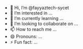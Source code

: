 - 👋 Hi, I’m @fayyaztech-sycet
- 👀 I’m interested in ...
- 🌱 I’m currently learning ...
- 💞️ I’m looking to collaborate on ...
- 📫 How to reach me ...
- 😄 Pronouns: ...
- ⚡ Fun fact: ...

<!---
fayyaztech-sycet/fayyaztech-sycet is a ✨ special ✨ repository because its `README.md` (this file) appears on your GitHub profile.
You can click the Preview link to take a look at your changes.
--->
